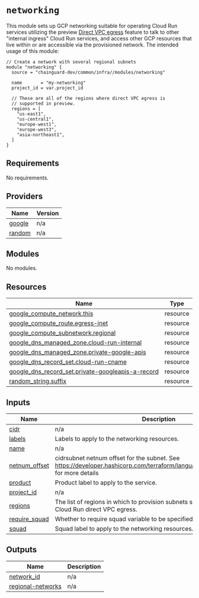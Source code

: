 # `networking`

This module sets up GCP networking suitable for operating Cloud Run services
utilizing the preview
[Direct VPC egress](https://cloud.google.com/run/docs/configuring/vpc-direct-vpc)
feature to talk to other "internal ingress" Cloud Run services, and access other
GCP resources that live within or are accessible via the provisioned network.
The intended usage of this module:

```hcl
// Create a network with several regional subnets
module "networking" {
  source = "chainguard-dev/common/infra//modules/networking"

  name       = "my-networking"
  project_id = var.project_id

  // These are all of the regions where direct VPC egress is
  // supported in preview.
  regions = [
    "us-east1",
    "us-central1",
    "europe-west1",
    "europe-west3",
    "asia-northeast1",
  ]
}
```

<!-- BEGIN_TF_DOCS -->
## Requirements

No requirements.

## Providers

| Name | Version |
|------|---------|
| <a name="provider_google"></a> [google](#provider\_google) | n/a |
| <a name="provider_random"></a> [random](#provider\_random) | n/a |

## Modules

No modules.

## Resources

| Name | Type |
|------|------|
| [google_compute_network.this](https://registry.terraform.io/providers/hashicorp/google/latest/docs/resources/compute_network) | resource |
| [google_compute_route.egress-inet](https://registry.terraform.io/providers/hashicorp/google/latest/docs/resources/compute_route) | resource |
| [google_compute_subnetwork.regional](https://registry.terraform.io/providers/hashicorp/google/latest/docs/resources/compute_subnetwork) | resource |
| [google_dns_managed_zone.cloud-run-internal](https://registry.terraform.io/providers/hashicorp/google/latest/docs/resources/dns_managed_zone) | resource |
| [google_dns_managed_zone.private-google-apis](https://registry.terraform.io/providers/hashicorp/google/latest/docs/resources/dns_managed_zone) | resource |
| [google_dns_record_set.cloud-run-cname](https://registry.terraform.io/providers/hashicorp/google/latest/docs/resources/dns_record_set) | resource |
| [google_dns_record_set.private-googleapis-a-record](https://registry.terraform.io/providers/hashicorp/google/latest/docs/resources/dns_record_set) | resource |
| [random_string.suffix](https://registry.terraform.io/providers/hashicorp/random/latest/docs/resources/string) | resource |

## Inputs

| Name | Description | Type | Default | Required |
|------|-------------|------|---------|:--------:|
| <a name="input_cidr"></a> [cidr](#input\_cidr) | n/a | `string` | `"10.0.0.0/8"` | no |
| <a name="input_labels"></a> [labels](#input\_labels) | Labels to apply to the networking resources. | `map(string)` | `{}` | no |
| <a name="input_name"></a> [name](#input\_name) | n/a | `string` | n/a | yes |
| <a name="input_netnum_offset"></a> [netnum\_offset](#input\_netnum\_offset) | cidrsubnet netnum offset for the subnet. See https://developer.hashicorp.com/terraform/language/functions/cidrsubnet for more details | `number` | `0` | no |
| <a name="input_product"></a> [product](#input\_product) | Product label to apply to the service. | `string` | `"unknown"` | no |
| <a name="input_project_id"></a> [project\_id](#input\_project\_id) | n/a | `string` | n/a | yes |
| <a name="input_regions"></a> [regions](#input\_regions) | The list of regions in which to provision subnets suitable for use with Cloud Run direct VPC egress. | `list(string)` | n/a | yes |
| <a name="input_require_squad"></a> [require\_squad](#input\_require\_squad) | Whether to require squad variable to be specified | `bool` | `false` | no |
| <a name="input_squad"></a> [squad](#input\_squad) | Squad label to apply to the networking resources. | `string` | `""` | no |

## Outputs

| Name | Description |
|------|-------------|
| <a name="output_network_id"></a> [network\_id](#output\_network\_id) | n/a |
| <a name="output_regional-networks"></a> [regional-networks](#output\_regional-networks) | n/a |
<!-- END_TF_DOCS -->
